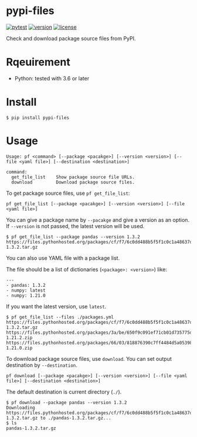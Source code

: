 # pypi-files
[![pytest](https://github.com/rcmdnk/pypi-files/actions/workflows/test.yml/badge.svg)](https://github.com/rcmdnk/pypi-files/actions/workflows/test.yml)
[![version](https://img.shields.io/pypi/v/pypi-files.svg)](https://pypi.python.org/pypi/pypi-files/)
[![license](https://img.shields.io/pypi/l/pypi-files.svg)](https://pypi.python.org/pypi/pypi-files/)

Check and download package source files from PyPI.


# Rqeuirement

* Python: tested with 3.6 or later

# Install

    $ pip install pypi-files

# Usage

    Usage: pf <command> [--package <pacakge>] [--version <version>] [--file <yaml file>] [--destination <destination>]

    command:
      get_file_list    Show package source file URLs.
      download         Download package source files.

To get package source files, use `pf get_file_list`:

    pf get_file_list [--package <pacakge>] [--version <version>] [--file <yaml file>]

You can give a package name by `--pacakge` and give a version as an option.
If `--version` is not passed, the latest version will be used.

    $ pf get_file_list --package pandas --version 1.3.2
    https://files.pythonhosted.org/packages/cf/f7/6c0dd488b5f5f1c0c1a48637df45046334d0be684faaf3536429f14aa9de/pandas-1.3.2.tar.gz

You can also use YAML file with a package list.

The file should be a list of dictionaries (`<package>: <version>`) like:

    ---
    - pandas: 1.3.2
    - numpy: latest
    - numpy: 1.21.0

If you want the latest version, use `latest`.

    $ pf get_file_list --files ./packages.yml
    https://files.pythonhosted.org/packages/cf/f7/6c0dd488b5f5f1c0c1a48637df45046334d0be684faaf3536429f14aa9de/pandas-1.3.2.tar.gz
    https://files.pythonhosted.org/packages/3a/be/650f9c091ef71cb01d735775d554e068752d3ff63d7943b26316dc401749/numpy-1.21.2.zip
    https://files.pythonhosted.org/packages/66/03/818876390c7ff4484d5a05398a618cfdaf0a2b9abb3a7c7ccd59fe181008/numpy-1.21.0.zip

To download package source files, use `download`.
You can set output destination by `--destination`.

    pf download [--package <pacakge>] [--version <version>] [--file <yaml file>] [--destination <destination>]

The default destination is current directory (`./`).

    $ pf download --package pandas --version 1.3.2
    Downloading https://files.pythonhosted.org/packages/cf/f7/6c0dd488b5f5f1c0c1a48637df45046334d0be684faaf3536429f14aa9de/pandas-1.3.2.tar.gz to ./pandas-1.3.2.tar.gz...
    $ ls
    pandas-1.3.2.tar.gz
